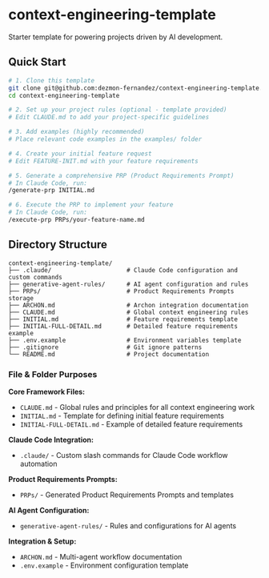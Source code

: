 # context-engineering-template
Starter template for powering projects driven by AI development.

## Quick Start
```bash
# 1. Clone this template
git clone git@github.com:dezmon-fernandez/context-engineering-template.git
cd context-engineering-template

# 2. Set up your project rules (optional - template provided)
# Edit CLAUDE.md to add your project-specific guidelines

# 3. Add examples (highly recommended)
# Place relevant code examples in the examples/ folder

# 4. Create your initial feature request
# Edit FEATURE-INIT.md with your feature requirements

# 5. Generate a comprehensive PRP (Product Requirements Prompt)
# In Claude Code, run:
/generate-prp INITIAL.md

# 6. Execute the PRP to implement your feature
# In Claude Code, run:
/execute-prp PRPs/your-feature-name.md
```

## Directory Structure

```
context-engineering-template/
├── .claude/                     # Claude Code configuration and custom commands
├── generative-agent-rules/      # AI agent configuration and rules
├── PRPs/                        # Product Requirements Prompts storage
├── ARCHON.md                    # Archon integration documentation
├── CLAUDE.md                    # Global context engineering rules
├── INITIAL.md                   # Feature requirements template
├── INITIAL-FULL-DETAIL.md       # Detailed feature requirements example
├── .env.example                 # Environment variables template
├── .gitignore                   # Git ignore patterns
└── README.md                    # Project documentation
```

### File & Folder Purposes

**Core Framework Files:**
- `CLAUDE.md` - Global rules and principles for all context engineering work
- `INITIAL.md` - Template for defining initial feature requirements
- `INITIAL-FULL-DETAIL.md` - Example of detailed feature requirements

**Claude Code Integration:**
- `.claude/` - Custom slash commands for Claude Code workflow automation

**Product Requirements Prompts:**
- `PRPs/` - Generated Product Requirements Prompts and templates

**AI Agent Configuration:**
- `generative-agent-rules/` - Rules and configurations for AI agents

**Integration & Setup:**
- `ARCHON.md` - Multi-agent workflow documentation
- `.env.example` - Environment configuration template
